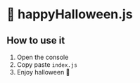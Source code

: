 # 🎃 happyHalloween.js

## How to use it

1. Open the console
2. Copy paste `index.js`
3. Enjoy halloween 👻
